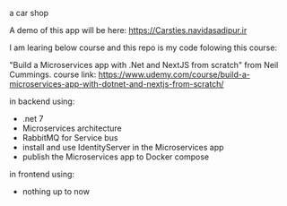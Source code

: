 a car shop


A demo of this app will be here:
<a href="https://Carsties.navidasadipur.ir">https://Carsties.navidasadipur.ir</a>

<p>I am learing below course and this repo is my code folowing this course:</p>


<from>"Build a Microservices app with .Net and NextJS from scratch" from Neil Cummings. course link: https://www.udemy.com/course/build-a-microservices-app-with-dotnet-and-nextjs-from-scratch/</p>



in backend using:
<ul>
<li>.net 7</li>
<li>Microservices architecture</li>
<li>RabbitMQ for Service bus</li>
<li>install and use IdentityServer in the Microservices app</li>
<li>publish the Microservices app to Docker compose</li>
</ul>

in frontend using:

<ul>
<li>nothing up to now</li>
</ul>